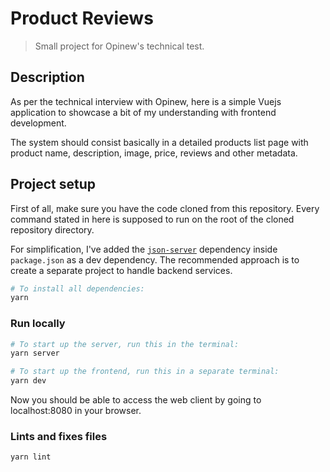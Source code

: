# Product Reviews

> Small project for Opinew's technical test.

## Description

As per the technical interview with Opinew, here is a simple Vuejs application to showcase a bit of my understanding with frontend development.

The system should consist basically in a detailed products list page with product name, description, image, price, reviews and other metadata.

## Project setup

First of all, make sure you have the code cloned from this repository. Every command stated in here is supposed to run on the root of the cloned repository directory.

For simplification, I've added the [`json-server`](https://github.com/typicode/json-server) dependency inside `package.json` as a dev dependency. The recommended approach is to create a separate project to handle backend services.

```bash
# To install all dependencies:
yarn
```

### Run locally
```bash
# To start up the server, run this in the terminal:
yarn server

# To start up the frontend, run this in a separate terminal:
yarn dev
```

Now you should be able to access the web client by going to localhost:8080 in your browser.

### Lints and fixes files
```bash
yarn lint
```
